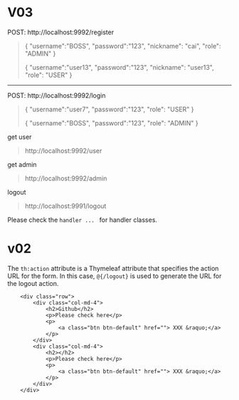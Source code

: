 
# V03

POST: http://localhost:9992/register
> {
"username":"BOSS",
"password":"123",
"nickname": "cai",
"role": "ADMIN"
}
> 
> {
"username":"user13",
"password":"123",
"nickname": "user13",
"role": "USER"
}

<hr>

POST: http://localhost:9992/login

> {
"username":"user7",
"password":"123",
"role": "USER"
}
> 
> {
"username":"BOSS",
"password":"123",
"role": "ADMIN"
}

get user
> http://localhost:9992/user

get admin
> http://localhost:9992/admin

logout
> http://localhost:9991/logout

Please check the `handler ... ` for handler classes.


# v02

The `th:action` attribute is a Thymeleaf attribute that specifies the action URL for the form. In this case, `@{/logout}` is used to generate the URL for the logout action.

```
    <div class="row">
        <div class="col-md-4">
            <h2>Github</h2>
            <p>Please check here</p>
            <p>
                <a class="btn btn-default" href=""> XXX &raquo;</a>
            </p>
        </div>
        <div class="col-md-4">
            <h2></h2>
            <p>Please check here</p>
            <p>
                <a class="btn btn-default" href=""> XXX &raquo;</a>
            </p>
        </div>
    </div>
```